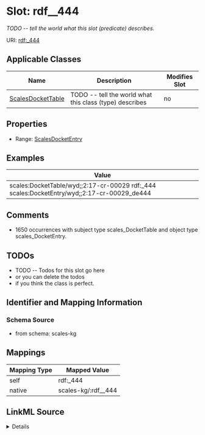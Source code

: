 

# Slot: rdf__444


_TODO -- tell the world what this slot (predicate) describes._





URI: [rdf:_444](http://www.w3.org/1999/02/22-rdf-syntax-ns#_444)



<!-- no inheritance hierarchy -->





## Applicable Classes

| Name | Description | Modifies Slot |
| --- | --- | --- |
| [ScalesDocketTable](../classes/ScalesDocketTable.md) | TODO -- tell the world what this class (type) describes |  no  |







## Properties

* Range: [ScalesDocketEntry](../classes/ScalesDocketEntry.md)






## Examples

| Value |
| --- |
| scales:DocketTable/wyd;;2:17-cr-00029 rdf:_444 scales:DocketEntry/wyd;;2:17-cr-00029_de444 |

## Comments

* 1650 occurrences with subject type scales_DocketTable and object type scales_DocketEntry.

## TODOs

* TODO -- Todos for this slot go here
* or you can delete the todos
* if you think the class is perfect.

## Identifier and Mapping Information







### Schema Source


* from schema: scales-kg




## Mappings

| Mapping Type | Mapped Value |
| ---  | ---  |
| self | rdf:_444 |
| native | scales-kg/:rdf__444 |




## LinkML Source

<details>
```yaml
name: rdf__444
description: TODO -- tell the world what this slot (predicate) describes.
todos:
- TODO -- Todos for this slot go here
- or you can delete the todos
- if you think the class is perfect.
comments:
- 1650 occurrences with subject type scales_DocketTable and object type scales_DocketEntry.
examples:
- value: scales:DocketTable/wyd;;2:17-cr-00029 rdf:_444 scales:DocketEntry/wyd;;2:17-cr-00029_de444
from_schema: scales-kg
rank: 1000
slot_uri: rdf:_444
alias: rdf__444
domain_of:
- scales_DocketTable
range: scales_DocketEntry

```
</details>